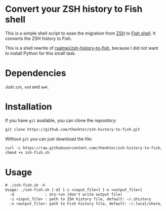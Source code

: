 # Convert your ZSH history to Fish shell

This is a simple shell script to ease the migration from [ZSH](https://www.zsh.org/) to [Fish shell](https://fishshell.com/). It converts the ZSH history to Fish.

This is a shell rewrite of [rsalmei/zsh-history-to-fish](https://github.com/rsalmei/zsh-history-to-fish), because I did not want to install Python for this small task.

# Dependencies

Just `zsh`, `sed` and `awk`.

# Installation

If you have `git` available, you can clone the repository:

```txt
git clone https://github.com/thenktor/zsh-history-to-fish.git
```

Without `git` you can just download the file:

```txt
curl -L https://raw.githubusercontent.com/thenktor/zsh-history-to-fish/refs/heads/main/zsh-fish.sh -o zsh-fish.sh
chmod +x zsh-fish.sh
```

# Usage

```txt
# ./zsh-fish.sh -h
Usage: ./zsh-fish.sh [-d] [-i <input_file>] [-o <output_file>]
  -d              : dry-run (don't write output file)
  -i <input_file> : path to ZSH history file, default: ~/.zhistory
  -o <output_file>: path to Fish history file, default: ~/.local/share/fish/fish_history
```
